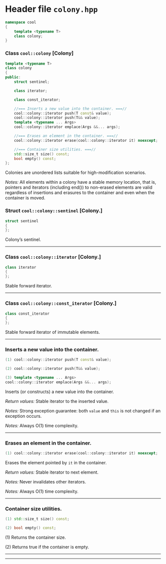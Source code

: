 ---
---

# Header file `colony.hpp`

``` cpp
namespace cool
{
    template <typename T>
    class colony;
}
```

### Class `cool::colony` \[Colony\]

``` cpp
template <typename T>
class colony
{
public:
    struct sentinel;

    class iterator;

    class const_iterator;

    //=== Inserts a new value into the container. ===//
    cool::colony::iterator push(T const& value);
    cool::colony::iterator push(T&& value);
    template <typename ... Args>
    cool::colony::iterator emplace(Args &&... args);

    //=== Erases an element in the container. ===//
    cool::colony::iterator erase(cool::colony::iterator it) noexcept;

    //=== Container size utilities. ===//
    std::size_t size() const;
    bool empty() const;
};
```

Colonies are unordered lists suitable for high-modification scenarios.

*Notes:* All elements within a colony have a stable memory location, that is, pointers and iterators (including end()) to non-erased elements are valid regardless of insertions and erasures to the container and even when the container is moved.

### Struct `cool::colony::sentinel` \[Colony.\]

``` cpp
struct sentinel
{
};
```

Colony’s sentinel.

-----

### Class `cool::colony::iterator` \[Colony.\]

``` cpp
class iterator
{
};
```

Stable forward iterator.

-----

### Class `cool::colony::const_iterator` \[Colony.\]

``` cpp
class const_iterator
{
};
```

Stable forward iterator of immutable elements.

-----

### Inserts a new value into the container.

``` cpp
(1) cool::colony::iterator push(T const& value);

(2) cool::colony::iterator push(T&& value);

(3) template <typename ... Args>
cool::colony::iterator emplace(Args &&... args);
```

Inserts (or constructs) a new value into the container.

*Return values:* Stable iterator to the inserted value.

*Notes:* Strong exception guarantee: both `value` and `this` is not changed if an exception occurs.

*Notes:* Always O(1) time complexity.

-----

### Erases an element in the container.

``` cpp
(1) cool::colony::iterator erase(cool::colony::iterator it) noexcept;
```

Erases the element pointed by `it` in the container.

*Return values:* Stable iterator to next element.

*Notes:* Never invalidates other iterators.

*Notes:* Always O(1) time complexity.

-----

### Container size utilities.

``` cpp
(1) std::size_t size() const;

(2) bool empty() const;
```

(1) Returns the container size.

(2) Returns true if the container is empty.

-----

-----
